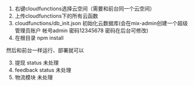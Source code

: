 1. 右键cloudfunctions选择云空间（需要和前台同一个云空间）
2. 上传cloudfunctions下的所有云函数
3. cloudfunctions/db_init.json 初始化云数据库(会在mix-admin创建一个超级管理员账户 帐号admin 密码12345678 密码在后台可修改)
4. 在根目录 npm install

然后和前台一样运行、部署就可以



3. 提现 status 未处理
4. feedback status 未处理
5. 物流模块 未处理